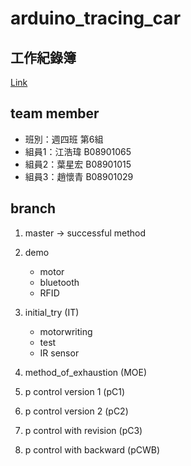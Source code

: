 # arduino_tracing_car

## 工作紀錄簿 

[Link](https://hackmd.io/@V1btMSjkRvKEsMbF1F9Cdg/Sk1B_CtII)  

## team member

* 班別：週四班 第6組
* 組員1：江浩瑋 B08901065
* 組員2：葉星宏 B08901015
* 組員3：趙懷青 B08901029

## branch

1. master -> successful method

2. demo  
    * motor
    * bluetooth
    * RFID
3. initial_try (IT)
    * motorwriting
    * test
    * IR sensor

4. method_of_exhaustion (MOE)

5. p control version 1 (pC1)

6. p control version 2 (pC2)

7. p control with revision (pC3)

8. p control with backward (pCWB)